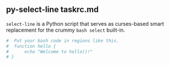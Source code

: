 ## py-select-line taskrc.md
`select-line` is a Python script that serves as curses-based smart replacement for the crummy `bash select` built-in.

```bash
#  Put your bash code in regions like this.
#  function hello {
#      echo "Welcome to hello()!"
# }
```
